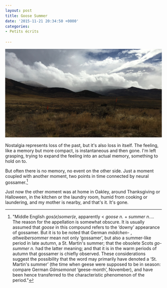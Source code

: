 ```yaml
---
layout: post
title: Goose Summer
date: '2015-11-21 20:34:50 +0000'
categories:
- Petits écrits

---
```


![Brown grass in the foreground; rainy hills in the distance; two orange-capped posts](/media/southern-idaho-rain.jpg "Points")

Nostalgia represents loss of the past, but it's also loss in itself. The feeling, like a memory but more compact, is instantaneous and then gone. I'm left grasping, trying to expand the feeling into an actual memory, something to hold on to.<!--more-->

But often there is no memory, no event on the other side. Just a moment coupled with another moment, two points in time connected by neural gossamer.[^gossamer]

Just now the other moment was at home in Oakley, around Thanksgiving or Halloween, in the kitchen or the laundry room, humid from cooking or laundering, and my mother is nearby, and that's it. It's gone.



[^gossamer]: "Middle English *gos(e)somer(e*, apparently < *goose n.* + *summer n.*... The reason for the appellation is somewhat obscure. It is usually assumed that *goose* in this compound refers to the ‘downy’ appearance of gossamer. But it is to be noted that German *mädchen-* , *altweibersommer* mean not only ‘gossamer’, but also a summer-like period in late autumn, a St. Martin's summer; that the obsolete Scots *go-summer n.* had the latter meaning; and that it is in the warm periods of autumn that gossamer is chiefly observed. These considerations suggest the possibility that the word may primarily have denoted a ‘St. Martin's summer’ (the time when geese were supposed to be in season: compare German *Gänsemonat* ‘geese-month’, November), and have been hence transferred to the characteristic phenomenon of the period."[^gossamerer]
[^gossamerer]: "gossamer, n. and adj." OED Online. Oxford University Press, September 2015. Web. 21 November 2015.
